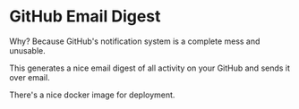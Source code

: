 # GitHub Email Digest

Why? Because GitHub's notification system is a complete mess and unusable.

This generates a nice email digest of all activity on your GitHub and sends it over email.

There's a nice docker image for deployment.